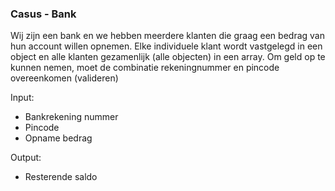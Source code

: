 ### Casus - Bank

Wij zijn een bank en we hebben meerdere klanten die graag een bedrag van hun account willen opnemen.
Elke individuele klant wordt vastgelegd in een object en alle klanten gezamenlijk (alle objecten) in een array.
Om geld op te kunnen nemen, moet de combinatie rekeningnummer en pincode overeenkomen (valideren)

Input:
- Bankrekening nummer
- Pincode
- Opname bedrag

Output:
- Resterende saldo